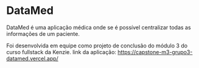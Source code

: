 # DataMed
DataMed é uma aplicação médica onde se é possível centralizar todas as informações de um paciente.

Foi desenvolvida em equipe como projeto de conclusão do módulo 3 do curso fullstack da Kenzie.
link da aplicação: https://capstone-m3-grupo3-datamed.vercel.app/
